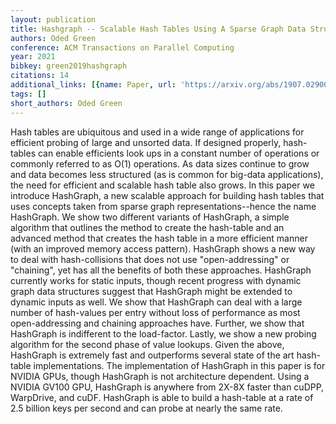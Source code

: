 ```yaml
---
layout: publication
title: Hashgraph -- Scalable Hash Tables Using A Sparse Graph Data Structure
authors: Oded Green
conference: ACM Transactions on Parallel Computing
year: 2021
bibkey: green2019hashgraph
citations: 14
additional_links: [{name: Paper, url: 'https://arxiv.org/abs/1907.02900'}]
tags: []
short_authors: Oded Green
---
```

Hash tables are ubiquitous and used in a wide range of applications for
efficient probing of large and unsorted data. If designed properly, hash-tables
can enable efficients look ups in a constant number of operations or commonly
referred to as O(1) operations. As data sizes continue to grow and data becomes
less structured (as is common for big-data applications), the need for
efficient and scalable hash table also grows. In this paper we introduce
HashGraph, a new scalable approach for building hash tables that uses concepts
taken from sparse graph representations--hence the name HashGraph. We show two
different variants of HashGraph, a simple algorithm that outlines the method to
create the hash-table and an advanced method that creates the hash table in a
more efficient manner (with an improved memory access pattern). HashGraph shows
a new way to deal with hash-collisions that does not use "open-addressing" or
"chaining", yet has all the benefits of both these approaches. HashGraph
currently works for static inputs, though recent progress with dynamic graph
data structures suggest that HashGraph might be extended to dynamic inputs as
well. We show that HashGraph can deal with a large number of hash-values per
entry without loss of performance as most open-addressing and chaining
approaches have. Further, we show that HashGraph is indifferent to the
load-factor. Lastly, we show a new probing algorithm for the second phase of
value lookups. Given the above, HashGraph is extremely fast and outperforms
several state of the art hash-table implementations. The implementation of
HashGraph in this paper is for NVIDIA GPUs, though HashGraph is not
architecture dependent. Using a NVIDIA GV100 GPU, HashGraph is anywhere from
2X-8X faster than cuDPP, WarpDrive, and cuDF. HashGraph is able to build a
hash-table at a rate of 2.5 billion keys per second and can probe at nearly the
same rate.
